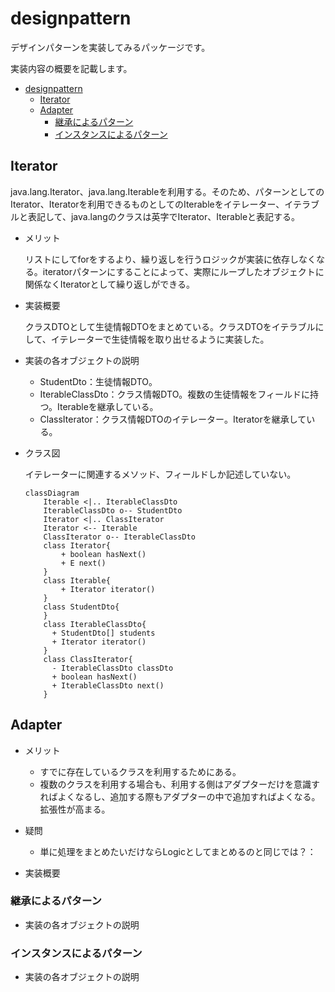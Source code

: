# designpattern

デザインパターンを実装してみるパッケージです。

実装内容の概要を記載します。

- [designpattern](#designpattern)
  - [Iterator](#iterator)
  - [Adapter](#adapter)
    - [継承によるパターン](#継承によるパターン)
    - [インスタンスによるパターン](#インスタンスによるパターン)

## Iterator

java.lang.Iterator、java.lang.Iterableを利用する。そのため、パターンとしてのIterator、Iteratorを利用できるものとしてのIterableをイテレーター、イテラブルと表記して、java.langのクラスは英字でIterator、Iterableと表記する。

- メリット

  リストにしてforをするより、繰り返しを行うロジックが実装に依存しなくなる。iteratorパターンにすることによって、実際にループしたオブジェクトに関係なくIteratorとして繰り返しができる。

- 実装概要

  クラスDTOとして生徒情報DTOをまとめている。クラスDTOをイテラブルにして、イテレーターで生徒情報を取り出せるように実装した。

- 実装の各オブジェクトの説明

  - StudentDto：生徒情報DTO。
  - IterableClassDto：クラス情報DTO。複数の生徒情報をフィールドに持つ。Iterableを継承している。
  - ClassIterator：クラス情報DTOのイテレーター。Iteratorを継承している。

- クラス図

  イテレーターに関連するメソッド、フィールドしか記述していない。

  ```mermaid
  classDiagram
      Iterable <|.. IterableClassDto
      IterableClassDto o-- StudentDto
      Iterator <|.. ClassIterator
      Iterator <-- Iterable
      ClassIterator o-- IterableClassDto
      class Iterator{
          + boolean hasNext()
          + E next()
      }
      class Iterable{
          + Iterator iterator()
      }
      class StudentDto{
      }
      class IterableClassDto{
        + StudentDto[] students
        + Iterator iterator()
      }
      class ClassIterator{
        - IterableClassDto classDto
        + boolean hasNext()
        + IterableClassDto next()
      }
  ```

## Adapter

- メリット

  - すでに存在しているクラスを利用するためにある。
  - 複数のクラスを利用する場合も、利用する側はアダプターだけを意識すればよくなるし、追加する際もアダプターの中で追加すればよくなる。拡張性が高まる。

- 疑問

  - 単に処理をまとめたいだけならLogicとしてまとめるのと同じでは？：

- 実装概要

### 継承によるパターン

- 実装の各オブジェクトの説明

### インスタンスによるパターン

- 実装の各オブジェクトの説明
